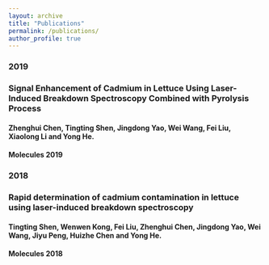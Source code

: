 ```yaml
---
layout: archive
title: "Publications"
permalink: /publications/
author_profile: true
---
```

  
  
### 2019  
### Signal Enhancement of Cadmium in Lettuce Using Laser-Induced Breakdown Spectroscopy Combined with Pyrolysis Process  
#### **Zhenghui Chen**, Tingting Shen, Jingdong Yao, Wei Wang, Fei Liu, Xiaolong Li and Yong He.  
#### Molecules 2019  
  
  
### 2018  
### Rapid determination of cadmium contamination in lettuce using laser-induced breakdown spectroscopy  
#### Tingting Shen, Wenwen Kong, Fei Liu, **Zhenghui Chen**, Jingdong Yao, Wei Wang, Jiyu Peng, Huizhe Chen and Yong He.
#### Molecules 2018
